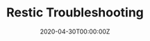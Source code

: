 ---
date: "2020-04-30T00:00:00Z"
lastmod: "2020-04-30T00:00:00Z"
title: "Restic Troubleshooting"
weight: 6
redirect: "https://velero.io/docs/main/restic/#troubleshooting"
isHidden: true
---